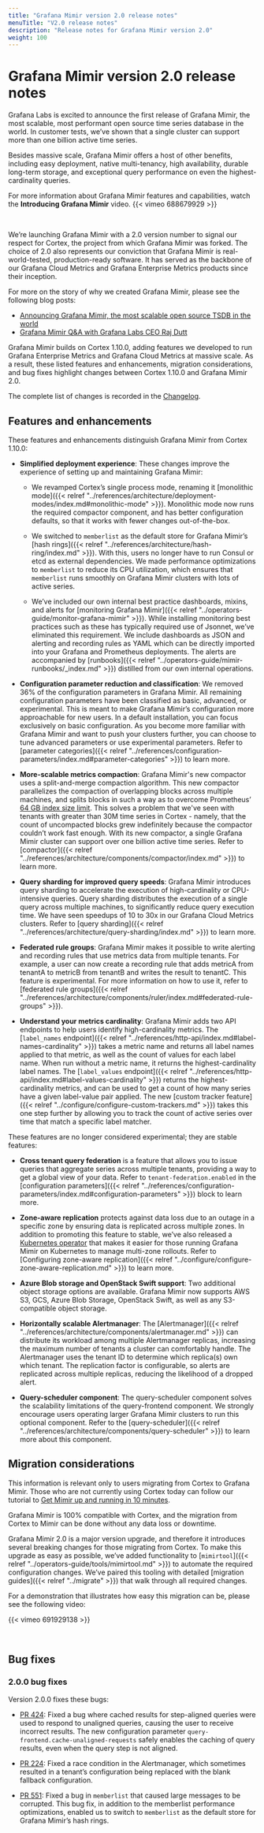 ```yaml
---
title: "Grafana Mimir version 2.0 release notes"
menuTitle: "V2.0 release notes"
description: "Release notes for Grafana Mimir version 2.0"
weight: 100
---
```


# Grafana Mimir version 2.0 release notes

Grafana Labs is excited to announce the first release of Grafana Mimir, the most scalable, most performant open source time series database in the world. In customer tests, we’ve shown that a single cluster can support more than one billion active time series.

Besides massive scale, Grafana Mimir offers a host of other benefits, including easy deployment, native multi-tenancy, high availability, durable long-term storage, and exceptional query performance on even the highest-cardinality queries.

For more information about Grafana Mimir features and capabilities, watch the **Introducing Grafana Mimir** video.
{{< vimeo 688679929 >}}

<br/>

We’re launching Grafana Mimir with a 2.0 version number to signal our respect for Cortex, the project from which Grafana Mimir was forked. The choice of 2.0 also represents our conviction that Grafana Mimir is real-world-tested, production-ready software. It has served as the backbone of our Grafana Cloud Metrics and Grafana Enterprise Metrics products since their inception.

For more on the story of why we created Grafana Mimir, please see the following blog posts:

- [Announcing Grafana Mimir, the most scalable open source TSDB in the world](/blog/2022/03/30/announcing-grafana-mimir/)
- [Grafana Mimir Q&A with Grafana Labs CEO Raj Dutt](/blog/2022/03/30/qa-with-our-ceo-about-grafana-mimir/)

Grafana Mimir builds on Cortex 1.10.0, adding features we developed to run Grafana Enterprise Metrics and Grafana Cloud Metrics at massive scale. As a result, these listed features and enhancements, migration considerations, and bug fixes highlight changes between Cortex 1.10.0 and Grafana Mimir 2.0.

The complete list of changes is recorded in the [Changelog](https://github.com/grafana/mimir/blob/main/CHANGELOG.md).

## Features and enhancements

These features and enhancements distinguish Grafana Mimir from Cortex 1.10.0:

- **Simplified deployment experience**: These changes improve the experience of setting up and maintaining Grafana Mimir:

  - We revamped Cortex’s single process mode, renaming it [monolithic mode]({{< relref "../references/architecture/deployment-modes/index.md#monolithic-mode" >}}). Monolithic mode now runs the required compactor component, and has better configuration defaults, so that it works with fewer changes out-of-the-box.

  - We switched to `memberlist` as the default store for Grafana Mimir’s [hash rings]({{< relref "../references/architecture/hash-ring/index.md" >}}). With this, users no longer have to run Consul or etcd as external dependencies. We made performance optimizations to `memberlist` to reduce its CPU utilization, which ensures that `memberlist` runs smoothly on Grafana Mimir clusters with lots of active series.

  - We’ve included our own internal best practice dashboards, mixins, and alerts for [monitoring Grafana Mimir]({{< relref "../operators-guide/monitor-grafana-mimir" >}}). While installing monitoring best practices such as these has typically required use of Jsonnet, we’ve eliminated this requirement. We include dashboards as JSON and alerting and recording rules as YAML which can be directly imported into your Grafana and Prometheus deployments. The alerts are accompanied by [runbooks]({{< relref "../operators-guide/mimir-runbooks/_index.md" >}}) distilled from our own internal operations.

- **Configuration parameter reduction and classification**: We removed 36% of the configuration parameters in Grafana Mimir. All remaining configuration parameters have been classified as basic, advanced, or experimental. This is meant to make Grafana Mimir’s configuration more approachable for new users. In a default installation, you can focus exclusively on basic configuration. As you become more familiar with Grafana Mimir and want to push your clusters further, you can choose to tune advanced parameters or use experimental parameters. Refer to [parameter categories]({{< relref "../references/configuration-parameters/index.md#parameter-categories" >}}) to learn more.

- **More-scalable metrics compaction**: Grafana Mimir's new compactor uses a split-and-merge compaction algorithm. This new compactor parallelizes the compaction of overlapping blocks across multiple machines, and splits blocks in such a way as to overcome Prometheus’ [64 GB index size limit](/blog/2019/10/31/lifting-the-index-size-limit-of-prometheus-with-postings-compression/). This solves a problem that we've seen with tenants with greater than 30M time series in Cortex - namely, that the count of uncompacted blocks grew indefinitely because the compactor couldn’t work fast enough. With its new compactor, a single Grafana Mimir cluster can support over one billion active time series. Refer to [compactor]({{< relref "../references/architecture/components/compactor/index.md" >}}) to learn more.

- **Query sharding for improved query speeds**: Grafana Mimir introduces query sharding to accelerate the execution of high-cardinality or CPU-intensive queries. Query sharding distributes the execution of a single query across multiple machines, to significantly reduce query execution time. We have seen speedups of 10 to 30x in our Grafana Cloud Metrics clusters. Refer to [query sharding]({{< relref "../references/architecture/query-sharding/index.md" >}}) to learn more.

- **Federated rule groups**: Grafana Mimir makes it possible to write alerting and recording rules that use metrics data from multiple tenants. For example, a user can now create a recording rule that adds metricA from tenantA to metricB from tenantB and writes the result to tenantC. This feature is experimental. For more information on how to use it, refer to [federated rule groups]({{< relref "../references/architecture/components/ruler/index.md#federated-rule-groups" >}}).

- **Understand your metrics cardinality**: Grafana Mimir adds two API endpoints to help users identify high-cardinality metrics. The [`label_names` endpoint]({{< relref "../references/http-api/index.md#label-names-cardinality" >}}) takes a metric name and returns all label names applied to that metric, as well as the count of values for each label name. When run without a metric name, it returns the highest-cardinality label names. The [`label_values` endpoint]({{< relref "../references/http-api/index.md#label-values-cardinality" >}}) returns the highest-cardinality metrics, and can be used to get a count of how many series have a given label-value pair applied. The new [custom tracker feature]({{< relref "../configure/configure-custom-trackers.md" >}}) takes this one step further by allowing you to track the count of active series over time that match a specific label matcher.

These features are no longer considered experimental; they are stable features:

- **Cross tenant query federation** is a feature that allows you to issue queries that aggregate series across multiple tenants, providing a way to get a global view of your data. Refer to `tenant-federation.enabled` in the [configuration parameters]({{< relref "../references/configuration-parameters/index.md#configuration-parameters" >}}) block to learn more.

- **Zone-aware replication** protects against data loss due to an outage in a specific zone by ensuring data is replicated across multiple zones. In addition to promoting this feature to stable, we’ve also released a [Kubernetes operator](https://github.com/grafana/rollout-operator) that makes it easier for those running Grafana Mimir on Kubernetes to manage multi-zone rollouts. Refer to [Configuring zone-aware replication]({{< relref "../configure/configure-zone-aware-replication.md" >}}) to learn more.

- **Azure Blob storage and OpenStack Swift support**: Two additional object storage options are available. Grafana Mimir now supports AWS S3, GCS, Azure Blob Storage, OpenStack Swift, as well as any S3-compatible object storage.

- **Horizontally scalable Alertmanager**: The [Alertmanager]({{< relref "../references/architecture/components/alertmanager.md" >}}) can distribute its workload among multiple Alertmanager replicas, increasing the maximum number of tenants a cluster can comfortably handle. The Alertmanager uses the tenant ID to determine which replica(s) own which tenant. The replication factor is configurable, so alerts are replicated across multiple replicas, reducing the likelihood of a dropped alert.

- **Query-scheduler component**: The query-scheduler component solves the scalability limitations of the query-frontend component. We strongly encourage users operating larger Grafana Mimir clusters to run this optional component. Refer to the [query-scheduler]({{< relref "../references/architecture/components/query-scheduler" >}}) to learn more about this component.

## Migration considerations

This information is relevant only to users migrating from Cortex to Grafana Mimir. Those who are not currently using Cortex today can follow our tutorial to [Get Mimir up and running in 10 minutes](/tutorials/play-with-grafana-mimir/).

Grafana Mimir is 100% compatible with Cortex, and the migration from Cortex to Mimir can be done without any data loss or downtime.

Grafana Mimir 2.0 is a major version upgrade, and therefore it introduces several breaking changes for those migrating from Cortex. To make this upgrade as easy as possible, we’ve added functionality to [`mimirtool`]({{< relref "../operators-guide/tools/mimirtool.md" >}}) to automate the required configuration changes. We’ve paired this tooling with detailed [migration guides]({{< relref "../migrate" >}}) that walk through all required changes.

For a demonstration that illustrates how easy this migration can be, please see the following video:

{{< vimeo 691929138 >}}

<br/>

## Bug fixes

### 2.0.0 bug fixes

Version 2.0.0 fixes these bugs:

- [PR 424](https://github.com/grafana/mimir/pull/424): Fixed a bug where cached results for step-aligned queries were used to respond to unaligned queries, causing the user to receive incorrect results. The new configuration parameter `query-frontend.cache-unaligned-requests` safely enables the caching of query results, even when the query step is not aligned.

- [PR 224](https://github.com/grafana/mimir/pull/224): Fixed a race condition in the Alertmanager, which sometimes resulted in a tenant’s configuration being replaced with the blank fallback configuration.

- [PR 551](https://github.com/grafana/mimir/pull/551): Fixed a bug in `memberlist` that caused large messages to be corrupted. This bug fix, in addition to the memberlist performance optimizations, enabled us to switch to `memberlist` as the default store for Grafana Mimir’s hash rings.
